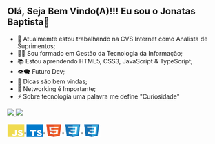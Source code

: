 ## Olá, Seja Bem Vindo(A)!!! Eu sou o Jonatas Baptista👋

- 💼 Atualmemte estou trabalhando na CVS Internet como Analista de Suprimentos;
- 👨‍🎓 Sou formado em Gestão da Tecnologia da Informação;
- 📚 Estou aprendendo HTML5, CSS3, JavaScript & TypeScript;
- 👁‍🗨 Futuro Dev;
- 🤔 Dicas são bem vindas;
- 💬 Networking é Importante;
- ⚡ Sobre tecnologia uma palavra me define "Curiosidade"

<div align="left">
  <a href="https://github.com/jonatasbap">
  <img height="180em" src="https://github-readme-stats.vercel.app/api?username=jonatasbap&show_icons=true&theme=dark&include_all_commits=true&count_private=true"/>
  <img height="180em" src="https://github-readme-stats.vercel.app/api/top-langs/?username=jonatasbap&layout=compact&langs_count=7&theme=dark"/>
</div>
 
 <div style="display: inline_block"><br>
  <img align="center" alt="Jonatas-Js" height="30" width="40" src="https://raw.githubusercontent.com/devicons/devicon/master/icons/javascript/javascript-plain.svg">
  <img align="center" alt="Jonatas-Ts" height="30" width="40" src="https://raw.githubusercontent.com/devicons/devicon/master/icons/typescript/typescript-plain.svg">
  <img align="center" alt="Jonatas-HTML" height="30" width="40" src="https://raw.githubusercontent.com/devicons/devicon/master/icons/html5/html5-original.svg">
  <img align="center" alt="Jonatas-CSS" height="30" width="40" src="https://raw.githubusercontent.com/devicons/devicon/master/icons/css3/css3-original.svg">
   <img align="center" alt="Jonatas-MYSql" height="30" width="40" src="https://raw.githubusercontent.com/devicons/devicon/master/icons/css3/css3-original.svg">
</div>
  
 ##
